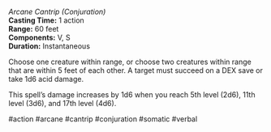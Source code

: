 *Arcane Cantrip (Conjuration)*  
**Casting Time:** 1 action  
**Range:** 60 feet  
**Components:** V, S  
**Duration:** Instantaneous

Choose one creature within range, or choose two creatures within range that are within 5 feet of each other. A target must succeed on a DEX save or take 1d6 acid damage.

This spell’s damage increases by 1d6 when you reach 5th level (2d6), 11th level (3d6), and 17th level (4d6).

#action #arcane #cantrip #conjuration #somatic #verbal
